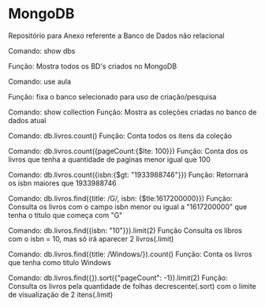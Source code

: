 # MongoDB
Repositório para Anexo referente a Banco de Dados não relacional

Comando: show dbs

Função: Mostra todos os BD's criados no MongoDB

Comando: use aula

Função: fixa o banco selecionado para uso de criação/pesquisa

Comando: show collection
Função: Mostra as coleções criadas no banco de dados atual

Comando: db.livros.count()
Função: Conta todos os itens da coleção

Comando: db.livros.count({pageCount:{$lte: 100}})
Função: Conta dos os livros que tenha a quantidade de paginas menor igual que 100

Comando: db.livros.count({isbn:{$gt: "1933988746"}})
Função: Retornará os isbn maiores que 1933988746

Comando: db.livros.find({title: /G/, isbn: {$tle:1617200000}})
Função: Consulta os livros com o campo isbn menor ou igual a "1617200000" que tenha o titulo que começa com "G"

Comando: db.livros.find({isbn: "10"}}).limit(2)
Função Consulta os libros com o isbn = 10, mas só irá aparecer 2 livros(.limit)

Comando: db.livros.find({title: /Windows/}).count()
Função: Conta os livros que tenha como titulo Windows

Comando: db.livros.find({}).sort({"pageCount": -1}).limit(2)
Função: Consulta os livros pela quantidade de folhas decrescente(.sort) com o limite de visualização de 2 itens(.limit)
